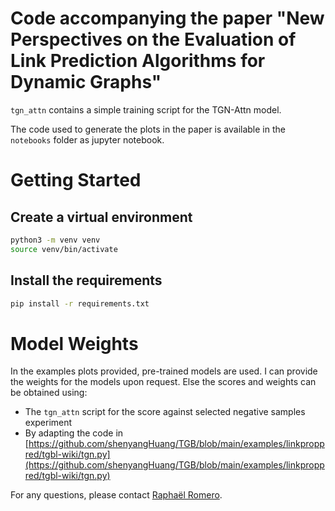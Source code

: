# Code accompanying the paper "New Perspectives on the Evaluation of Link Prediction Algorithms for Dynamic Graphs"

`tgn_attn` contains a simple training script for the TGN-Attn model. 

The code used to generate the plots in the paper is available in the `notebooks` folder as jupyter notebook.

# Getting Started

## Create a virtual environment
```bash
python3 -m venv venv
source venv/bin/activate
```

## Install the requirements
```bash
pip install -r requirements.txt
```



# Model Weights
In the examples plots provided, pre-trained models are used. 
I can provide the weights for the models upon request.
Else the scores and weights can be obtained using:
- The `tgn_attn` script for the score against selected negative samples experiment
- By adapting the code in [https://github.com/shenyangHuang/TGB/blob/main/examples/linkproppred/tgbl-wiki/tgn.py](https://github.com/shenyangHuang/TGB/blob/main/examples/linkproppred/tgbl-wiki/tgn.py)

For any questions, please contact [Raphaël Romero](raphael.romero@ugent.be).